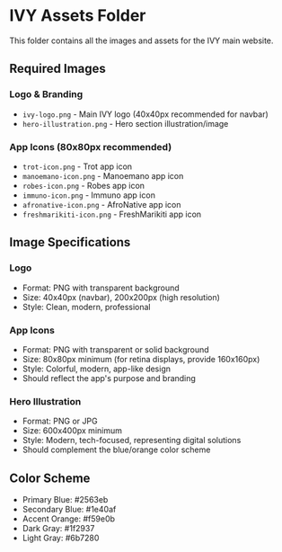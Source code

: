 # IVY Assets Folder

This folder contains all the images and assets for the IVY main website.

## Required Images

### Logo & Branding
- `ivy-logo.png` - Main IVY logo (40x40px recommended for navbar)
- `hero-illustration.png` - Hero section illustration/image

### App Icons (80x80px recommended)
- `trot-icon.png` - Trot app icon
- `manoemano-icon.png` - Manoemano app icon  
- `robes-icon.png` - Robes app icon
- `immuno-icon.png` - Immuno app icon
- `afronative-icon.png` - AfroNative app icon
- `freshmarikiti-icon.png` - FreshMarikiti app icon

## Image Specifications

### Logo
- Format: PNG with transparent background
- Size: 40x40px (navbar), 200x200px (high resolution)
- Style: Clean, modern, professional

### App Icons
- Format: PNG with transparent or solid background
- Size: 80x80px minimum (for retina displays, provide 160x160px)
- Style: Colorful, modern, app-like design
- Should reflect the app's purpose and branding

### Hero Illustration
- Format: PNG or JPG
- Size: 600x400px minimum
- Style: Modern, tech-focused, representing digital solutions
- Should complement the blue/orange color scheme

## Color Scheme
- Primary Blue: #2563eb
- Secondary Blue: #1e40af  
- Accent Orange: #f59e0b
- Dark Gray: #1f2937
- Light Gray: #6b7280


